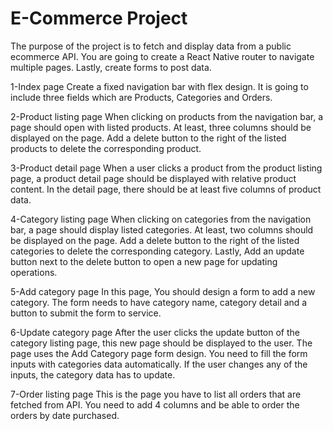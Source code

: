 # E-Commerce Project
The purpose of the project is to fetch and display data from a public ecommerce API. You are going to create a React Native router to navigate multiple pages. Lastly, create forms to post data.

1-Index page
Create a fixed navigation bar with flex design. It is going to include three fields which are Products, Categories and Orders.

2-Product listing page
When clicking on products from the navigation bar, a page should open with listed products. At least, three columns should be displayed on the page. Add a delete button to the right of the listed products to delete the corresponding product.

3-Product detail page
When a user clicks a product from the product listing page, a product detail page should be displayed with relative product content. In the detail page, there should be at least five columns of product data.

4-Category listing page
When clicking on categories from the navigation bar, a page should display listed categories. At least, two columns should be displayed on the page. Add a delete button to the right of the listed categories to delete the corresponding category. Lastly, Add an update button next to the delete button to open a new page for updating operations.

5-Add category page
In this page, You should design a form to add a new category. The form needs to have category name, category detail and a button to submit the form to service.

6-Update category page
After the user clicks the update button of the category listing page, this new page should be displayed to the user. The page uses the Add Category page form design. You need to fill the form inputs with categories data automatically. If the user changes any of the inputs, the category data has to update.

7-Order listing page
This is the page you have to list all orders that are fetched from API. You need to add 4 columns and be able to order the orders by date purchased.
